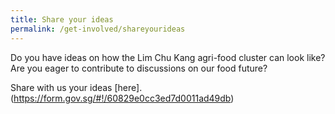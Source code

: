 ```yaml
---
title: Share your ideas
permalink: /get-involved/shareyourideas
---
```

Do you have ideas on how the Lim Chu Kang agri-food cluster can look like? Are you eager to contribute to discussions on our food future?

Share with us your ideas [here].(https://form.gov.sg/#!/60829e0cc3ed7d0011ad49db)